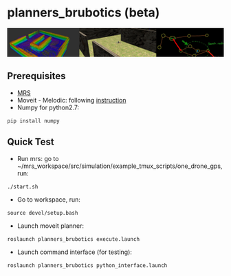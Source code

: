 # planners_brubotics (beta)
![alt text](https://github.com/mrs-brubotics/planners_brubotics/blob/main/.fig/background.jpg)
## Prerequisites
* [MRS](https://github.com/ctu-mrs/mrs_uav_system)
* Moveit - Melodic: following [instruction](http://docs.ros.org/en/melodic/api/moveit_tutorials/html/doc/getting_started/getting_started.html)
* Numpy for python2.7: 
```
pip install numpy
```
## Quick Test 
* Run mrs: go to ~/mrs_workspace/src/simulation/example_tmux_scripts/one_drone_gps, run:
```
./start.sh
```
* Go to workspace, run:
```
source devel/setup.bash
```
* Launch moveit planner:
```
roslaunch planners_brubotics execute.launch
```
* Launch command interface (for testing):
```
roslaunch planners_brubotics python_interface.launch
```



